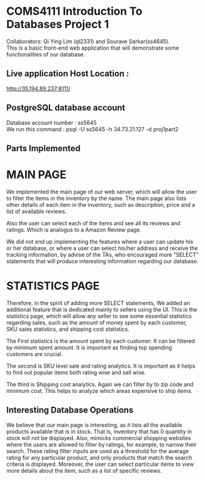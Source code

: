 # COMS4111 Introduction To Databases Project 1
Collaborators: Qi Ying Lim (ql2331) and Sourave Sarkar(ss4645). <br/>
This is a basic front-end web application that will demonstrate some functionalities of our database. 

## Live application Host Location : 
http://35.194.89.237:8111/

## PostgreSQL database account

Database account number : ss5645 <br/>
We run this command : psql -U ss5645 -h 34.73.21.127 -d proj1part2

## Parts Implemented

# MAIN PAGE
We implemented the main page of our web server, which will allow the user to filter the items in the inventory by the name. The main page also lists other details of each item in the inventory, such as description, price and a list of available reviews. 

Also the user can select each of the items and see all its reviews and ratings. Which is analogus to a Amazon Review page.

We did not end up implementing the features where a user can update his or her database, or where a user can select his/her address and receive the tracking information, by advise of the TAs, who encouraged more "SELECT" statements that will produce interesting information regarding our database.

# STATISTICS PAGE
Therefore, in the spirit of adding more SELECT statements, We added an additional feature that is dedicated mainly to sellers using the UI. This is the statistics page, which will allow any seller to see some essential statistics regarding sales, such as the amount of money spent by each customer, SKU sales statistics, and shipping cost statistics.

The First statistics is the amount spent by each customer. It can be filtered by minimum spent amount. It is important as finding top spending customers are crucial.

The second is SKU level sale and rating analytics. It is important as it helps to find out popular items both rating wise and sell wise.

The third is Shipping cost analytics. Again we can filter by to zip code and minimum cost. This helps to analyze which areas expensive to ship items.

## Interesting Database Operations

We believe that our main page is interesting, as it lists all the available products available that is in stock. That is, inventory that has 0 quantity in stock will not be displayed. Also, mimicks commercial shopping websites where the users are allowed to filter by ratings, for example, to narrow their search. These rating filter inputs are used as a threshold for the average rating for any particular product, and only products that match the search criteria is displayed. Moreover, the user can select particular items to view more details about the item, such as a list of specific reviews. 
